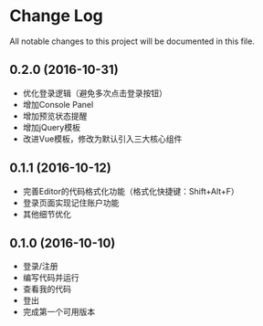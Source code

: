 # Change Log
All notable changes to this project will be documented in this file.

## 0.2.0 (2016-10-31)

- 优化登录逻辑（避免多次点击登录按钮）
- 增加Console Panel
- 增加预览状态提醒
- 增加jQuery模板
- 改进Vue模板，修改为默认引入三大核心组件

## 0.1.1 (2016-10-12)

- 完善Editor的代码格式化功能（格式化快捷键：Shift+Alt+F）
- 登录页面实现记住账户功能
- 其他细节优化

## 0.1.0 (2016-10-10)

- 登录/注册
- 编写代码并运行
- 查看我的代码
- 登出
- 完成第一个可用版本
